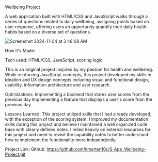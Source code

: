 Wellbeing Project

A web application built with HTML/CSS and JavaScript walks through a series of questions related to daily wellbeing, assigning points based on user response, offering users an opportunity quantify their daily health habits based on a diverse set of questions.

![Screenshot 2024-11-04 at 3 48 08 AM](https://github.com/user-attachments/assets/834dcdf1-9c02-4480-a8f7-491650273445)


How It's Made:

Tech used: HTML/CSS, JavaScript, scoring logic

This is an original project inspired by my passion for health and wellbeing. While reinforcing JavaScript concepts, this project developed my skills in ideation and UX design concepts including visual and functional design, usability, information architecture and user research.

Optimizations:
Implementing a backend that stores user scores from the previous day
Implementing a feature that displays a user's score from the previous day

Lessons Learned:
This project utilized skills that I had already developed, with the exception of the scoring system. I improved my documentation skills during this project and believe I maintained a well organized code base with clearly defined notes. I relied heavily on external resources for this project and need to revisit the capability notes to better understand how to implement the functionality more independently. 

Project Link:
Github: https://github.com/kmerten10/JS-App_Wellbeing-Project.git
